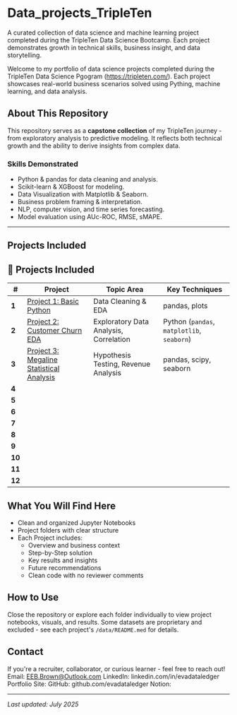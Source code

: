 # Data_projects_TripleTen
A curated collection of data science and machine learning project completed during the TripleTen Data Science Bootcamp. Each project demonstrates growth in technical skills, business insight, and data storytelling. 

Welcome to my portfolio of data science projects completed during the TripleTen Data Science Pgogram (https://tripleten.com/). Each project showcases real-world business scenarios solved using Pything, machine learning, and data analysis. 

## About This Repository

This repository serves as a **capstone collection** of my TripleTen journey - from exploratory analysis to predictive modeling. It reflects both technical growth and the ability to derive insights from complex data. 

### Skills Demonstrated
- Python & pandas for data cleaning and analysis.
- Scikit-learn & XGBoost for modeling.
- Data Visualization with Matplotlib & Seaborn.
- Business problem framing & interpretation.
- NLP, computer vision, and time series forecasting.
- Model evaluation using AUc-ROC, RMSE, sMAPE.

---

## Projects Included
## 📂 Projects Included

| # | Project | Topic Area | Key Techniques |
|---|---------|------------|----------------|
| **1**   | [Project 1: Basic Python](./project_1_basic_python/) | Data Cleaning & EDA | pandas, plots |
| **2**   | [Project 2: Customer Churn EDA](./project_2_eda_customer_churn/)| Exploratory Data Analysis, Correlation | Python (`pandas`, `matplotlib`, `seaborn`) |
| **3**   | [Project 3: Megaline Statistical Analysis](./project_3_statistical_data_analysis/) | Hypothesis Testing, Revenue Analysis | pandas, scipy, seaborn |
| **4**   | |||
| **5**   | |||
| **6**   | |||
| **7**   | |||
| **8**   | |||
| **9**   | |||
| **10**  | |||
| **11**  | |||
| **12**  | |||

## What You Will Find Here

- Clean and organized Jupyter Notebooks
- Project folders with clear structure
- Each Project includes:
  - Overview and business context
  - Step-by-Step solution
  - Key results and insights
  - Future recommendations
  - Clean code with no reviewer comments

## How to Use
Close the repository or explore each folder individually to view project notebooks, visuals, and results. 
Some datasets are proprietary and excluded - see each project's `/data/README.med` for details.

## Contact
If you're a recruiter, collaborator, or curious learner - feel free to reach out! 
Email: EEB.Brown@Outlook.com
LinkedIn: linkedin.com/in/evadataledger
Portfolio Site: 
  GitHub: github.com/evadataledger
  Notion: 

---
*Last updated: July 2025*







